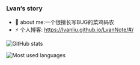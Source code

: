 
### Lvan‘s story

- 🌱 about me:一个很擅长写BUG的菜鸡码农
- ⚡ 个人博客: https://lvanliu.github.io/LvanNote/#/  

![GitHub stats](https://github-readme-stats.vercel.app/api?username=LvanLiu&show_icons=true&theme=light)

![Most used languages](https://github-readme-stats.vercel.app/api/top-langs/?username=LvanLiu&layout=compact&hide_border=true&langs_count=10)

